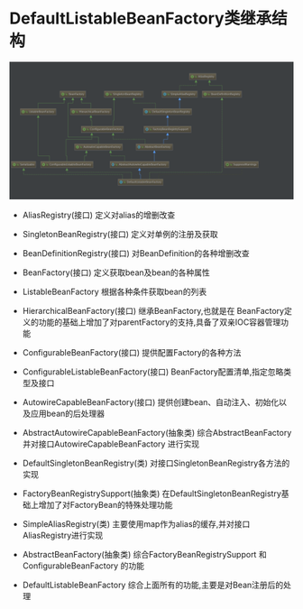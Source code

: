 # DefaultListableBeanFactory类继承结构

![DefaultListBeanFactory类继承结构](DefaultListBeanFactory类继承结构.png)

- AliasRegistry(接口) 定义对alias的增删改查

- SingletonBeanRegistry(接口) 定义对单例的注册及获取

- BeanDefinitionRegistry(接口) 对BeanDefinition的各种增删改查

- BeanFactory(接口) 定义获取bean及bean的各种属性

- ListableBeanFactory 根据各种条件获取bean的列表

- HierarchicalBeanFactory(接口) 继承BeanFactory,也就是在
BeanFactory定义的功能的基础上增加了对parentFactory的支持,具备了双亲IOC容器管理功能

- ConfigurableBeanFactory(接口) 提供配置Factory的各种方法

- ConfigurableListableBeanFactory(接口) BeanFactory配置清单,指定忽略类型及接口

- AutowireCapableBeanFactory(接口) 提供创建bean、自动注入、初始化以及应用bean的后处理器

- AbstractAutowireCapableBeanFactory(抽象类)    综合AbstractBeanFactory 并对接口AutowireCapableBeanFactory 进行实现
- DefaultSingletonBeanRegistry(类) 对接口SingletonBeanRegistry各方法的实现
- FactoryBeanRegistrySupport(抽象类) 在DefaultSingletonBeanRegistry基础上增加了对FactoryBean的特殊处理功能
- SimpleAliasRegistry(类) 主要使用map作为alias的缓存,并对接口AliasRegistry进行实现
- AbstractBeanFactory(抽象类) 综合FactoryBeanRegistrySupport 和 ConfigurableBeanFactory 的功能

- DefaultListableBeanFactory 综合上面所有的功能,主要是对Bean注册后的处理
